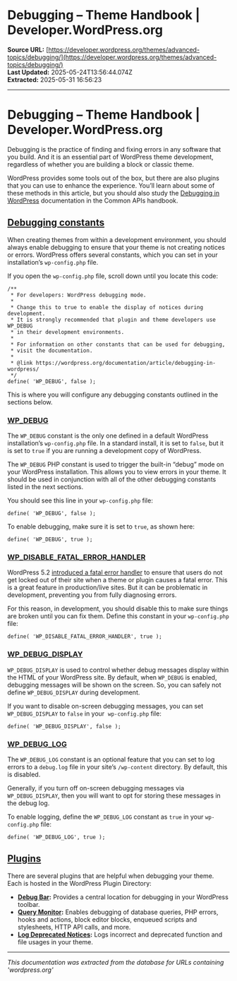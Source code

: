# Debugging – Theme Handbook | Developer.WordPress.org

**Source URL:** [https://developer.wordpress.org/themes/advanced-topics/debugging/](https://developer.wordpress.org/themes/advanced-topics/debugging/)  
**Last Updated:** 2025-05-24T13:56:44.074Z  
**Extracted:** 2025-05-31 16:56:23

---

# Debugging – Theme Handbook | Developer.WordPress.org

Debugging is the practice of finding and fixing errors in any software that you build. And it is an essential part of WordPress theme development, regardless of whether you are building a block or classic theme. 

WordPress provides some tools out of the box, but there are also plugins that you can use to enhance the experience. You’ll learn about some of these methods in this article, but you should also study the [Debugging in WordPress](https://wordpress.org/documentation/article/debugging-in-wordpress/) documentation in the Common APIs handbook.

## [Debugging constants](#debugging-constants)

When creating themes from within a development environment, you should always enable debugging to ensure that your theme is not creating notices or errors. WordPress offers several constants, which you can set in your installation’s `wp-config.php` file.

If you open the `wp-config.php` file, scroll down until you locate this code:

```
/**
 * For developers: WordPress debugging mode.
 *
 * Change this to true to enable the display of notices during development.
 * It is strongly recommended that plugin and theme developers use WP_DEBUG
 * in their development environments.
 *
 * For information on other constants that can be used for debugging,
 * visit the documentation.
 *
 * @link https://wordpress.org/documentation/article/debugging-in-wordpress/
 */
define( 'WP_DEBUG', false );
```

This is where you will configure any debugging constants outlined in the sections below. 

### [WP\_DEBUG](#wp_debug)

The `WP_DEBUG` constant is the only one defined in a default WordPress installation’s `wp-config.php` file. In a standard install, it is set to `false`, but it is set to `true` if you are running a development copy of WordPress.

The `WP_DEBUG` PHP constant is used to trigger the built-in “debug” mode on your WordPress installation. This allows you to view errors in your theme. It should be used in conjunction with all of the other debugging constants listed in the next sections.

You should see this line in your `wp-config.php` file:

```
define( 'WP_DEBUG', false );
```

To enable debugging, make sure it is set to `true`, as shown here:

```
define( 'WP_DEBUG', true );
```

### [WP\_DISABLE\_FATAL\_ERROR\_HANDLER](#wp_disable_fatal_error_handler)

WordPress 5.2 [introduced a fatal error handler](https://make.wordpress.org/core/2019/04/16/fatal-error-recovery-mode-in-5-2/) to ensure that users do not get locked out of their site when a theme or plugin causes a fatal error. This is a great feature in production/live sites. But it can be problematic in development, preventing you from fully diagnosing errors.

For this reason, in development, you should disable this to make sure things are broken until you can fix them. Define this constant in your `wp-config.php` file:

```
define( 'WP_DISABLE_FATAL_ERROR_HANDLER', true );
```

### [WP\_DEBUG\_DISPLAY](#wp_debug_display)

`WP_DEBUG_DISPLAY` is used to control whether debug messages display within the HTML of your WordPress site. By default, when `WP_DEBUG` is enabled, debugging messages will be shown on the screen. So, you can safely not define `WP_DEBUG_DISPLAY` during development.

If you want to disable on-screen debugging messages, you can set `WP_DEBUG_DISPLAY` to `false` in your  `wp-config.php` file:

```
define( 'WP_DEBUG_DISPLAY', false );
```

### [WP\_DEBUG\_LOG](#wp_debug_log)

The `WP_DEBUG_LOG` constant is an optional feature that you can set to log errors to a `debug.log` file in your site’s `/wp-content` directory. By default, this is disabled.

Generally, if you turn off on-screen debugging messages via `WP_DEBUG_DISPLAY`, then you will want to opt for storing these messages in the debug log.

To enable logging, define the `WP_DEBUG_LOG` constant as `true` in your `wp-config.php` file:

```
define( 'WP_DEBUG_LOG', true );
```

## [Plugins](#plugins)

There are several plugins that are helpful when debugging your theme. Each is hosted in the WordPress Plugin Directory:

*   [**Debug Bar**](https://wordpress.org/plugins/debug-bar/)**:** Provides a central location for debugging in your WordPress toolbar.
*   [**Query Monitor**](https://wordpress.org/plugins/query-monitor/)**:** Enables debugging of database queries, PHP errors, hooks and actions, block editor blocks, enqueued scripts and stylesheets, HTTP API calls, and more.
*   [**Log Deprecated Notices**](https://wordpress.org/plugins/log-deprecated-notices/)**:** Logs incorrect and deprecated function and file usages in your theme.

---

*This documentation was extracted from the database for URLs containing 'wordpress.org'*
